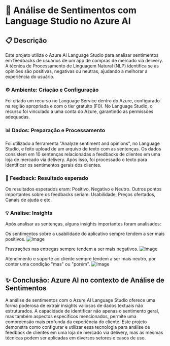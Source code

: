 # 💭 Análise de Sentimentos com Language Studio no Azure AI

## 📋 Descrição

Este projeto utiliza o Azure AI Language Studio para analisar sentimentos em feedbacks de usuários de um app de compras de mercado via delivery. A técnica de Processamento de Linguagem Natural (NLP) identifica se as opiniões são positivas, negativas ou neutras, ajudando a melhorar a experiência do usuário.

### ⚙️ Ambiente: Criação e Configuração

Foi criado um recurso no Language Service dentro do Azure, configurado na região apropriada e com o tier gratuito (F0).
No Language Studio, o recurso foi vinculado a uma conta do Azure, garantindo as permissões adequadas.

### 📊 Dados: Preparação e Processamento

Foi utilizado a ferramenta "Analyze sentiment and opinions", no Language Studio, e feito upload de um arquivo de texto com as sentenças.
Os dados consistem em 10 sentenças relacionadas a feedbacks de clientes em uma loja de mercado via delivery.
Após isso, foi processado o texto para identificar os sentimentos gerais dos clientes.

### 📑 Feedback: Resultado esperado

Os resultados esperados eram: Positivo, Negativo e Neutro.
Outros pontos importantes sobre os feedbacks seriam: Usabilidade, Preços ofertados, Canais de ajuda e etc.

### 💡 Análise: Insights
Após analisar as sentenças, alguns insights importantes foram analisados:

Os sentimentos sobre a usabilidade do aplicativo sempre tendem a ser mais positivos.
![Image](https://github.com/user-attachments/assets/73bdb033-a9f1-4cb0-9408-b7839ddfaa70)

Frustrações nas entregas sempre tendem a ser mais negativos.
![Image](https://github.com/user-attachments/assets/225054de-af50-4348-a63f-35703d99deb6)

Atendimento e suporte ao cliente sempre tendem a ser mais neutro, por conter uma condição "mas" ou "porém".
![Image](https://github.com/user-attachments/assets/01e6eeca-499c-44f0-b8fe-4a8f091619eb)

## ✨ Conclusão: Azure AI no contexto de Análise de Sentimentos

A análise de sentimentos com o Azure AI Language Studio oferece uma forma poderosa de extrair insights valiosos de dados textuais não estruturados. A capacidade de identificar não apenas o sentimento geral, mas também aspectos específicos mencionados, permite uma compreensão mais profunda da experiência do cliente.
Este projeto demonstra como configurar e utilizar essa tecnologia para análise de feedback de clientes em uma loja de mercado via delivery, mas as mesmas técnicas podem ser aplicadas em diversos setores e casos de uso.
